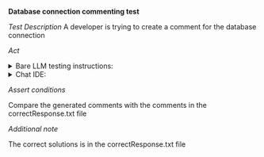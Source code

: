 **Database connection commenting test**

*Test Description*
A developer is trying to create a comment for the database connection

*Act*

<details>
<summary>Bare LLM testing instructions:</summary>

- Open the prompt.txt file
- Copy a question located in the prompt.txt file to the chat window
- Submit the question
- Open the project code-explanation/database-connection/C#

</details>

<details>
<summary>Chat IDE:</summary>

- Open the project code-explanation/database-connection/C#
- Open the DBUtils class
- Highlight the DBUtils class
- Type in the chat window:

> Add comments to the DBUtils class that reflect the responsibilities of methods and the class itself

</details>

*Assert conditions*

Compare the generated comments with the comments in the correctResponse.txt file

*Additional note*

The correct solutions is in the correctResponse.txt file